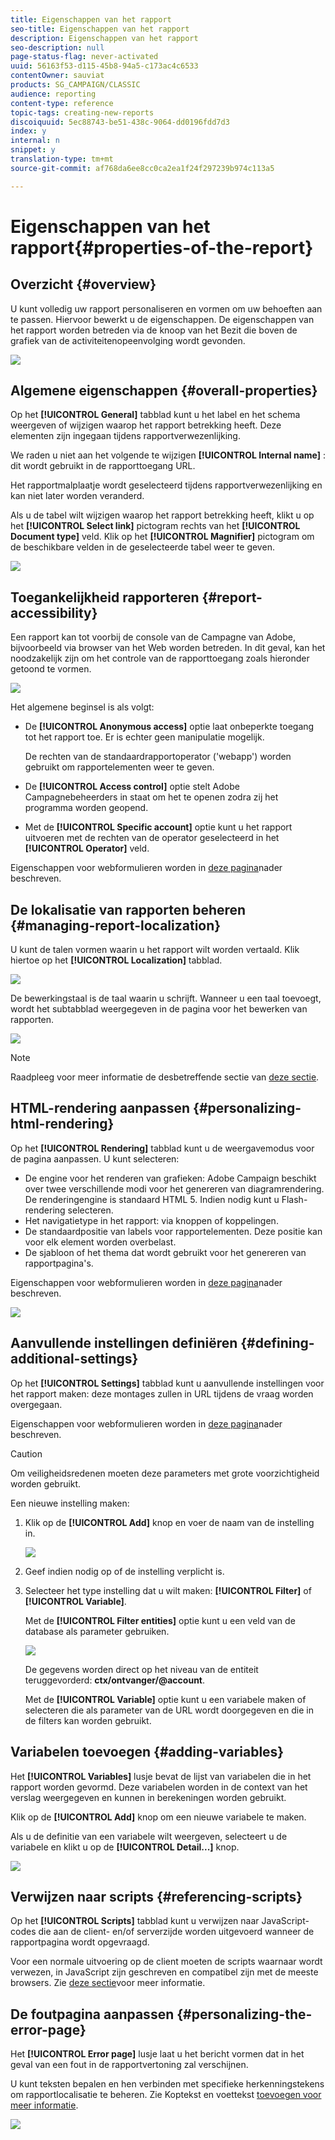 ```yaml
---
title: Eigenschappen van het rapport
seo-title: Eigenschappen van het rapport
description: Eigenschappen van het rapport
seo-description: null
page-status-flag: never-activated
uuid: 56163f53-d115-45b8-94a5-c173ac4c6533
contentOwner: sauviat
products: SG_CAMPAIGN/CLASSIC
audience: reporting
content-type: reference
topic-tags: creating-new-reports
discoiquuid: 5ec88743-be51-438c-9064-dd0196fdd7d3
index: y
internal: n
snippet: y
translation-type: tm+mt
source-git-commit: af768da6ee8cc0ca2ea1f24f297239b974c113a5

---
```



# Eigenschappen van het rapport{#properties-of-the-report}

## Overzicht {#overview}

U kunt volledig uw rapport personaliseren en vormen om uw behoeften aan te passen. Hiervoor bewerkt u de eigenschappen. De eigenschappen van het rapport worden betreden via de knoop van het Bezit die boven de grafiek van de activiteitenopeenvolging wordt gevonden.

![](assets/s_ncs_advuser_report_properties_01.png)

## Algemene eigenschappen {#overall-properties}

Op het **[!UICONTROL General]** tabblad kunt u het label en het schema weergeven of wijzigen waarop het rapport betrekking heeft. Deze elementen zijn ingegaan tijdens rapportverwezenlijking.

We raden u niet aan het volgende te wijzigen **[!UICONTROL Internal name]** : dit wordt gebruikt in de rapporttoegang URL.

Het rapportmalplaatje wordt geselecteerd tijdens rapportverwezenlijking en kan niet later worden veranderd.

Als u de tabel wilt wijzigen waarop het rapport betrekking heeft, klikt u op het **[!UICONTROL Select link]** pictogram rechts van het **[!UICONTROL Document type]** veld. Klik op het **[!UICONTROL Magnifier]** pictogram om de beschikbare velden in de geselecteerde tabel weer te geven.

![](assets/s_ncs_advuser_report_properties_02.png)

## Toegankelijkheid rapporteren {#report-accessibility}

Een rapport kan tot voorbij de console van de Campagne van Adobe, bijvoorbeeld via browser van het Web worden betreden. In dit geval, kan het noodzakelijk zijn om het controle van de rapporttoegang zoals hieronder getoond te vormen.

![](assets/s_ncs_advuser_report_properties_02b.png)

Het algemene beginsel is als volgt:

* De **[!UICONTROL Anonymous access]** optie laat onbeperkte toegang tot het rapport toe. Er is echter geen manipulatie mogelijk.

   De rechten van de standaardrapportoperator (&#39;webapp&#39;) worden gebruikt om rapportelementen weer te geven.

* De **[!UICONTROL Access control]** optie stelt Adobe Campagnebeheerders in staat om het te openen zodra zij het programma worden geopend.
* Met de **[!UICONTROL Specific account]** optie kunt u het rapport uitvoeren met de rechten van de operator geselecteerd in het **[!UICONTROL Operator]** veld.

Eigenschappen voor webformulieren worden in [deze pagina](../../web/using/about-web-forms.md)nader beschreven.

## De lokalisatie van rapporten beheren {#managing-report-localization}

U kunt de talen vormen waarin u het rapport wilt worden vertaald. Klik hiertoe op het **[!UICONTROL Localization]** tabblad.

![](assets/s_ncs_advuser_report_properties_06.png)

De bewerkingstaal is de taal waarin u schrijft. Wanneer u een taal toevoegt, wordt het subtabblad weergegeven in de pagina voor het bewerken van rapporten.

![](assets/s_ncs_advuser_report_properties_05a.png)

>[!NOTE]
>
>Raadpleeg voor meer informatie de desbetreffende sectie van [deze sectie](../../web/using/translating-a-web-form.md).

## HTML-rendering aanpassen {#personalizing-html-rendering}

Op het **[!UICONTROL Rendering]** tabblad kunt u de weergavemodus voor de pagina aanpassen. U kunt selecteren:

* De engine voor het renderen van grafieken: Adobe Campaign beschikt over twee verschillende modi voor het genereren van diagramrendering. De renderingengine is standaard HTML 5. Indien nodig kunt u Flash-rendering selecteren.
* Het navigatietype in het rapport: via knoppen of koppelingen.
* De standaardpositie van labels voor rapportelementen. Deze positie kan voor elk element worden overbelast.
* De sjabloon of het thema dat wordt gebruikt voor het genereren van rapportpagina&#39;s.

Eigenschappen voor webformulieren worden in [deze pagina](../../web/using/about-web-forms.md)nader beschreven.

![](assets/s_ncs_advuser_report_properties_08.png)

## Aanvullende instellingen definiëren {#defining-additional-settings}

Op het **[!UICONTROL Settings]** tabblad kunt u aanvullende instellingen voor het rapport maken: deze montages zullen in URL tijdens de vraag worden overgegaan.

Eigenschappen voor webformulieren worden in [deze pagina](../../web/using/about-web-forms.md)nader beschreven.

>[!CAUTION]
>
>Om veiligheidsredenen moeten deze parameters met grote voorzichtigheid worden gebruikt.

Een nieuwe instelling maken:

1. Klik op de **[!UICONTROL Add]** knop en voer de naam van de instelling in.

   ![](assets/s_ncs_advuser_report_properties_09a.png)

1. Geef indien nodig op of de instelling verplicht is.
1. Selecteer het type instelling dat u wilt maken: **[!UICONTROL Filter]** of **[!UICONTROL Variable]**.

   Met de **[!UICONTROL Filter entities]** optie kunt u een veld van de database als parameter gebruiken.

   ![](assets/s_ncs_advuser_report_properties_09b.png)

   De gegevens worden direct op het niveau van de entiteit teruggevorderd: **ctx/ontvanger/@account**.

   Met de **[!UICONTROL Variable]** optie kunt u een variabele maken of selecteren die als parameter van de URL wordt doorgegeven en die in de filters kan worden gebruikt.

## Variabelen toevoegen {#adding-variables}

Het **[!UICONTROL Variables]** lusje bevat de lijst van variabelen die in het rapport worden gevormd. Deze variabelen worden in de context van het verslag weergegeven en kunnen in berekeningen worden gebruikt.

Klik op de **[!UICONTROL Add]** knop om een nieuwe variabele te maken.

Als u de definitie van een variabele wilt weergeven, selecteert u de variabele en klikt u op de **[!UICONTROL Detail...]** knop.

![](assets/s_ncs_advuser_report_properties_10.png)

## Verwijzen naar scripts {#referencing-scripts}

Op het **[!UICONTROL Scripts]** tabblad kunt u verwijzen naar JavaScript-codes die aan de client- en/of serverzijde worden uitgevoerd wanneer de rapportpagina wordt opgevraagd.

Voor een normale uitvoering op de client moeten de scripts waarnaar wordt verwezen, in JavaScript zijn geschreven en compatibel zijn met de meeste browsers. Zie [deze sectie](../../web/using/web-forms-answers.md)voor meer informatie.

## De foutpagina aanpassen {#personalizing-the-error-page}

Het **[!UICONTROL Error page]** lusje laat u het bericht vormen dat in het geval van een fout in de rapportvertoning zal verschijnen.

U kunt teksten bepalen en hen verbinden met specifieke herkenningstekens om rapportlocalisatie te beheren. Zie Koptekst en voettekst [toevoegen voor meer informatie](../../reporting/using/element-layout.md#adding-a-header-and-a-footer).

![](assets/s_ncs_advuser_report_properties_11.png)

